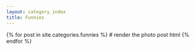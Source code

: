 ```yaml
---
layout: category_index
title: Funnies
---
```


{% for post in site.categories.funnies %}
    # render the photo post html
{% endfor %}
